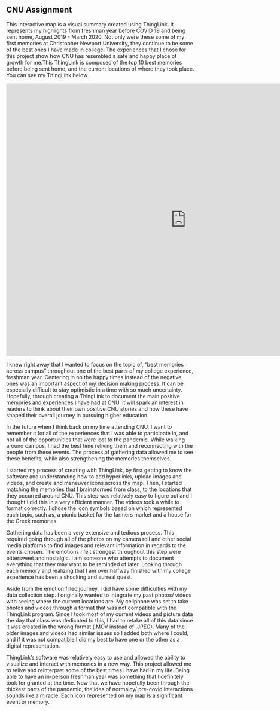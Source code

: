 ## CNU Assignment

This interactive map is a visual summary created using ThingLink. It represents my highlights from freshman year before COVID 19 and being sent home, August 2019 - March 2020. Not only were these some of my first memories at Christopher Newport University, they continue to be some of the best ones I have made in college. The experiences that I chose for this project show how CNU has resembled a safe and happy place of growth for me.This ThingLink is composed of the top 10 best memories before being sent home, and the current locations of where they took place. You can see my ThingLink below. 

<iframe width="960" height="729.2193308550186" data-original-width="1614" data-original-height="1226" src="https://www.thinglink.com/card/1499041100499779586" type="text/html" frameborder="0" webkitallowfullscreen mozallowfullscreen allowfullscreen scrolling="no"></iframe><script async src="//cdn.thinglink.me/jse/responsive.js"></script>

I knew right away that I wanted to focus on the topic of, “best memories across campus” throughout one of the best parts of my college experience, freshman year. Centering in on the happy times instead of the negative ones was an important aspect of my decision making process. It can be especially difficult to stay optimistic in a time with so much uncertainty. Hopefully, through creating a ThingLink to document the main positive memories and experiences I have had at CNU, it will spark an interest in readers to think about their own positive CNU stories and how these have shaped their overall journey in pursuing higher education. 
	
In the future when I think back on my time attending CNU, I want to remember it for all of the experiences that I was able to participate in, and not all of the opportunities that were lost to the pandemic. While walking around campus, I had the best time reliving them and reconnecting with the people from these events. The process of gathering data allowed me to see these benefits, while also strengthening the memories themselves.

I started my process of creating with ThingLink, by first getting to know the software and understanding how to add hyperlinks, upload images and videos, and create and maneuver icons across the map. Then, I started matching the memories that I brainstormed from class, to the locations that they occurred around CNU. This step was relatively easy to figure out and I thought I did this in a very efficient manner. The videos took a while to format correctly. I chose the icon symbols based on which represented each topic, such as, a picnic basket for the farmers market and a house for the Greek memories.

Gathering data has been a very extensive and tedious process. This required going through all of the photos on my camera roll and other social media platforms to find images and relevant information in regards to the events chosen. The emotions I felt strongest throughout this step were bittersweet and nostalgic. I am someone who attempts to document everything that they may want to be reminded of later. Looking through each memory and realizing that I am over halfway finished with my college experience has been a shocking and surreal quest. 

Aside from the emotion filled journey, I did have some difficulties with my data collection step. I originally wanted to integrate my past photos/ videos with seeing where the current locations are. My cellphone was set to take photos and videos through a format that was not compatible with the ThingLink program. Since I took most of my current videos and picture data the day that class was dedicated to this, I had to retake all of this data since it was created in the wrong format (.MOV instead of .JPEG). Many of the older images and videos had similar issues so I added both where I could, and if it was not compatible I did my best to have one or the other as a digital representation. 

ThingLink’s software was relatively easy to use and allowed the ability to visualize and interact with memories in a new way. This project allowed me to relive and reinterpret some of the best times I have had in my life. Being able to have an in-person freshman year was something that I definitely took for granted at the time. Now that we have hopefully been through the thickest parts of the pandemic, the idea of normalcy/ pre-covid interactions sounds like a miracle. Each icon represented on my map is a significant event or memory. 
 




